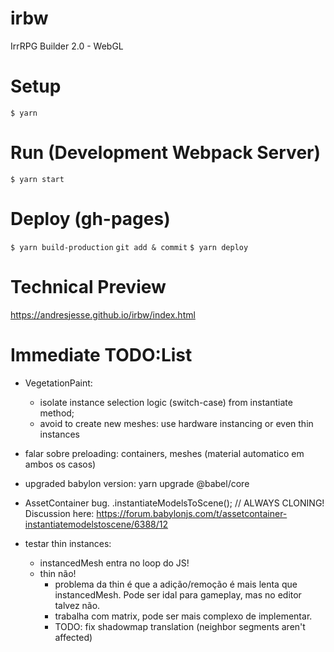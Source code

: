 # irbw

IrrRPG Builder 2.0 - WebGL

# Setup

`$ yarn`

# Run (Development Webpack Server)

`$ yarn start`

# Deploy (gh-pages)

`$ yarn build-production`
`git add & commit`
`$ yarn deploy`

# Technical Preview

https://andresjesse.github.io/irbw/index.html

# Immediate TODO:List

- VegetationPaint:

  - isolate instance selection logic (switch-case) from instantiate method;
  - avoid to create new meshes: use hardware instancing or even thin instances

- falar sobre preloading: containers, meshes (material automatico em ambos os casos)
- upgraded babylon version: yarn upgrade @babel/core
- AssetContainer bug. .instantiateModelsToScene(); // ALWAYS CLONING! Discussion here: https://forum.babylonjs.com/t/assetcontainer-instantiatemodelstoscene/6388/12
- testar thin instances:
  - instancedMesh entra no loop do JS!
  - thin não!
    - problema da thin é que a adição/remoção é mais lenta que instancedMesh. Pode ser idal para gameplay, mas no editor talvez não.
    - trabalha com matrix, pode ser mais complexo de implementar.
    - TODO: fix shadowmap translation (neighbor segments aren't affected)
